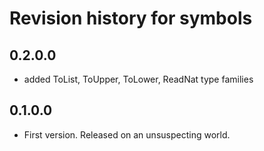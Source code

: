 # Revision history for symbols

## 0.2.0.0

* added ToList, ToUpper, ToLower, ReadNat type families

## 0.1.0.0

* First version. Released on an unsuspecting world.

